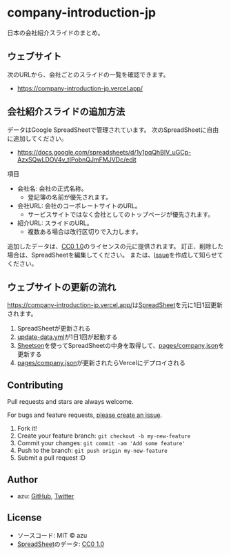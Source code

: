 # company-introduction-jp

日本の会社紹介スライドのまとめ。

## ウェブサイト

次のURLから、会社ごとのスライドの一覧を確認できます。

- <https://company-introduction-jp.vercel.app/>

## 会社紹介スライドの追加方法

データはGoogle SpreadSheetで管理されています。
次のSpreadSheetに自由に追加してください。

- <https://docs.google.com/spreadsheets/d/1y1pqQhBIV_uGCp-AzxSQwLDOV4v_tIPobnQJmFMJVDc/edit>

項目

- 会社名: 会社の正式名称。
  - 登記簿の名前が優先されます。
- 会社URL: 会社のコーポレートサイトのURL。
  - サービスサイトではなく会社としてのトップページが優先されます。
- 紹介URL: スライドのURL。
  - 複数ある場合は改行区切りで入力します。

追加したデータは、[CC0 1.0](https://creativecommons.org/publicdomain/zero/1.0/deed.ja)のライセンスの元に提供されます。
訂正、削除した場合は、SpreadSheetを編集してください。
または、[Issue](https://github.com/azu/company-introduction-jp/issues)を作成して知らせてください。

## ウェブサイトの更新の流れ

<https://company-introduction-jp.vercel.app/>は[SpreadSheet](https://docs.google.com/spreadsheets/d/1y1pqQhBIV_uGCp-AzxSQwLDOV4v_tIPobnQJmFMJVDc)を元に1日1回更新されます。

1. SpreadSheetが更新される
2. [update-data.yml](./.github/workflows/update-data.yml)が1日1回が起動する
3. [Sheetson](https://sheetson.com/)を使ってSpreadSheetの中身を取得して、[pages/company.json](./pages/company.json)を更新する
4. [pages/company.json](./pages/company.json)が更新されたらVercelにデプロイされる

## Contributing

Pull requests and stars are always welcome.

For bugs and feature requests, [please create an issue](https://github.com/azu/company-introduction-jp/issues).

1. Fork it!
2. Create your feature branch: `git checkout -b my-new-feature`
3. Commit your changes: `git commit -am 'Add some feature'`
4. Push to the branch: `git push origin my-new-feature`
5. Submit a pull request :D

## Author

- azu: [GitHub](https://github.com/azu), [Twitter](https://twitter.com/azu_re)

## License

- ソースコード: MIT © azu
- [SpreadSheet](https://docs.google.com/spreadsheets/d/1y1pqQhBIV_uGCp-AzxSQwLDOV4v_tIPobnQJmFMJVDc)のデータ: [CC0 1.0](https://creativecommons.org/publicdomain/zero/1.0/deed.ja)
